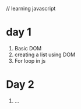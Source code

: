 // learning javascript

# day 1 
1. Basic DOM
2. creating a list using DOM
3. For loop in js


# Day 2 
1. ...
